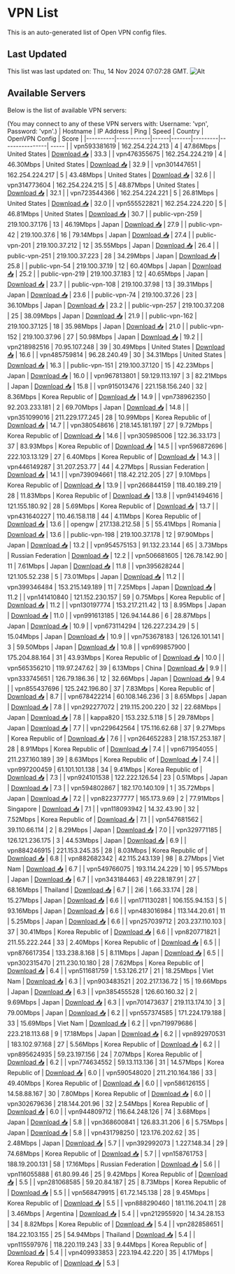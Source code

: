 # VPN List

This is an auto-generated list of Open VPN config files.

## Last Updated

This list was last updated on: Thu, 14 Nov 2024 07:07:28 GMT.
![Alt](https://repobeats.axiom.co/api/embed/186b98318ef1479477931607c1ad7d823f12451f.svg "Repobeats analytics image")

## Available Servers

Below is the list of available VPN servers:

(You may connect to any of these VPN servers with: Username: 'vpn', Password: 'vpn'.)
| Hostname | IP Address | Ping | Speed | Country | OpenVPN Config | Score |
|----------|------------|------|-------|---------|----------------| ----- |
| vpn593381619 | 162.254.224.213 | 4 | 47.86Mbps | United States | [Download 📥](./configs/server_0_US.ovpn) | 33.3 |
| vpn476355675 | 162.254.224.219 | 4 | 46.30Mbps | United States | [Download 📥](./configs/server_1_US.ovpn) | 32.9 |
| vpn301447651 | 162.254.224.217 | 5 | 43.48Mbps | United States | [Download 📥](./configs/server_2_US.ovpn) | 32.6 |
| vpn314773604 | 162.254.224.215 | 5 | 48.87Mbps | United States | [Download 📥](./configs/server_3_US.ovpn) | 32.1 |
| vpn723544366 | 162.254.224.221 | 5 | 26.81Mbps | United States | [Download 📥](./configs/server_4_US.ovpn) | 32.0 |
| vpn555522821 | 162.254.224.220 | 5 | 46.81Mbps | United States | [Download 📥](./configs/server_5_US.ovpn) | 30.7 |
| public-vpn-259 | 219.100.37.176 | 13 | 46.19Mbps | Japan | [Download 📥](./configs/server_6_JP.ovpn) | 27.9 |
| public-vpn-42 | 219.100.37.6 | 16 | 79.14Mbps | Japan | [Download 📥](./configs/server_7_JP.ovpn) | 27.4 |
| public-vpn-201 | 219.100.37.212 | 12 | 35.55Mbps | Japan | [Download 📥](./configs/server_8_JP.ovpn) | 26.4 |
| public-vpn-251 | 219.100.37.223 | 28 | 34.29Mbps | Japan | [Download 📥](./configs/server_9_JP.ovpn) | 25.8 |
| public-vpn-54 | 219.100.37.19 | 12 | 60.40Mbps | Japan | [Download 📥](./configs/server_10_JP.ovpn) | 25.2 |
| public-vpn-219 | 219.100.37.183 | 12 | 40.65Mbps | Japan | [Download 📥](./configs/server_11_JP.ovpn) | 23.7 |
| public-vpn-108 | 219.100.37.98 | 13 | 39.31Mbps | Japan | [Download 📥](./configs/server_12_JP.ovpn) | 23.6 |
| public-vpn-74 | 219.100.37.26 | 23 | 36.10Mbps | Japan | [Download 📥](./configs/server_13_JP.ovpn) | 23.2 |
| public-vpn-257 | 219.100.37.208 | 25 | 38.09Mbps | Japan | [Download 📥](./configs/server_14_JP.ovpn) | 21.9 |
| public-vpn-162 | 219.100.37.125 | 18 | 35.98Mbps | Japan | [Download 📥](./configs/server_15_JP.ovpn) | 21.0 |
| public-vpn-152 | 219.100.37.96 | 27 | 50.98Mbps | Japan | [Download 📥](./configs/server_16_JP.ovpn) | 19.2 |
| vpn218982516 | 70.95.107.248 | 39 | 30.49Mbps | United States | [Download 📥](./configs/server_17_US.ovpn) | 16.6 |
| vpn485759814 | 96.28.240.49 | 30 | 34.31Mbps | United States | [Download 📥](./configs/server_18_US.ovpn) | 16.3 |
| public-vpn-151 | 219.100.37.120 | 15 | 42.23Mbps | Japan | [Download 📥](./configs/server_19_JP.ovpn) | 16.0 |
| vpn967813801 | 59.129.113.197 | 3 | 82.21Mbps | Japan | [Download 📥](./configs/server_20_JP.ovpn) | 15.8 |
| vpn915013476 | 221.158.156.240 | 32 | 8.36Mbps | Korea Republic of | [Download 📥](./configs/server_21_KR.ovpn) | 14.9 |
| vpn738962350 | 92.203.233.181 | 2 | 69.70Mbps | Japan | [Download 📥](./configs/server_22_JP.ovpn) | 14.8 |
| vpn351099016 | 211.229.177.245 | 28 | 10.99Mbps | Korea Republic of | [Download 📥](./configs/server_23_KR.ovpn) | 14.7 |
| vpn380548616 | 218.145.181.197 | 27 | 9.72Mbps | Korea Republic of | [Download 📥](./configs/server_24_KR.ovpn) | 14.6 |
| vpn305985006 | 122.36.33.173 | 37 | 83.93Mbps | Korea Republic of | [Download 📥](./configs/server_25_KR.ovpn) | 14.5 |
| vpn596872696 | 222.103.13.129 | 27 | 6.40Mbps | Korea Republic of | [Download 📥](./configs/server_26_KR.ovpn) | 14.3 |
| vpn446149287 | 31.207.253.77 | 44 | 4.27Mbps | Russian Federation | [Download 📥](./configs/server_27_RU.ovpn) | 14.1 |
| vpn739094661 | 118.42.212.205 | 27 | 9.10Mbps | Korea Republic of | [Download 📥](./configs/server_28_KR.ovpn) | 13.9 |
| vpn266844159 | 118.40.189.219 | 28 | 11.83Mbps | Korea Republic of | [Download 📥](./configs/server_29_KR.ovpn) | 13.8 |
| vpn941494616 | 121.155.180.92 | 28 | 5.69Mbps | Korea Republic of | [Download 📥](./configs/server_30_KR.ovpn) | 13.7 |
| vpn431640227 | 110.46.158.118 | 44 | 4.11Mbps | Korea Republic of | [Download 📥](./configs/server_31_KR.ovpn) | 13.6 |
| opengw | 217.138.212.58 | 5 | 55.41Mbps | Romania | [Download 📥](./configs/server_32_RO.ovpn) | 13.6 |
| public-vpn-198 | 219.100.37.178 | 12 | 97.90Mbps | Japan | [Download 📥](./configs/server_33_JP.ovpn) | 13.2 |
| vpn954575153 | 91.132.23.144 | 65 | 3.73Mbps | Russian Federation | [Download 📥](./configs/server_34_RU.ovpn) | 12.2 |
| vpn506681605 | 126.78.142.90 | 11 | 7.61Mbps | Japan | [Download 📥](./configs/server_35_JP.ovpn) | 11.8 |
| vpn395628244 | 121.105.52.238 | 5 | 73.01Mbps | Japan | [Download 📥](./configs/server_36_JP.ovpn) | 11.2 |
| vpn399346484 | 153.215.149.189 | 11 | 7.25Mbps | Japan | [Download 📥](./configs/server_37_JP.ovpn) | 11.2 |
| vpn141410840 | 121.152.230.157 | 59 | 0.75Mbps | Korea Republic of | [Download 📥](./configs/server_38_KR.ovpn) | 11.2 |
| vpn130197774 | 153.217.211.42 | 13 | 8.95Mbps | Japan | [Download 📥](./configs/server_39_JP.ovpn) | 11.0 |
| vpn991613185 | 126.94.144.86 | 6 | 28.87Mbps | Japan | [Download 📥](./configs/server_40_JP.ovpn) | 10.9 |
| vpn673114294 | 126.227.234.29 | 5 | 15.04Mbps | Japan | [Download 📥](./configs/server_41_JP.ovpn) | 10.9 |
| vpn753678183 | 126.126.101.141 | 3 | 59.50Mbps | Japan | [Download 📥](./configs/server_42_JP.ovpn) | 10.8 |
| vpn699857900 | 175.204.88.164 | 31 | 43.93Mbps | Korea Republic of | [Download 📥](./configs/server_43_KR.ovpn) | 10.0 |
| vpn565356210 | 119.97.247.62 | 39 | 6.13Mbps | China | [Download 📥](./configs/server_44_CN.ovpn) | 9.9 |
| vpn333745651 | 126.79.186.36 | 12 | 32.66Mbps | Japan | [Download 📥](./configs/server_45_JP.ovpn) | 9.4 |
| vpn855437696 | 125.242.196.80 | 37 | 7.83Mbps | Korea Republic of | [Download 📥](./configs/server_46_KR.ovpn) | 8.7 |
| vpn678422214 | 60.108.146.236 | 3 | 8.65Mbps | Japan | [Download 📥](./configs/server_47_JP.ovpn) | 7.8 |
| vpn292277072 | 219.115.200.220 | 32 | 22.68Mbps | Japan | [Download 📥](./configs/server_48_JP.ovpn) | 7.8 |
| kappa820 | 153.232.5.118 | 5 | 29.78Mbps | Japan | [Download 📥](./configs/server_49_JP.ovpn) | 7.7 |
| vpn229642564 | 175.116.62.68 | 37 | 9.27Mbps | Korea Republic of | [Download 📥](./configs/server_50_KR.ovpn) | 7.6 |
| vpn264652283 | 218.157.253.187 | 28 | 8.91Mbps | Korea Republic of | [Download 📥](./configs/server_51_KR.ovpn) | 7.4 |
| vpn671954055 | 211.237.160.189 | 39 | 8.63Mbps | Korea Republic of | [Download 📥](./configs/server_52_KR.ovpn) | 7.4 |
| vpn997200459 | 61.101.101.138 | 34 | 9.41Mbps | Korea Republic of | [Download 📥](./configs/server_53_KR.ovpn) | 7.3 |
| vpn924101538 | 122.222.126.54 | 23 | 0.51Mbps | Japan | [Download 📥](./configs/server_54_JP.ovpn) | 7.3 |
| vpn594802867 | 182.170.140.109 | 1 | 35.72Mbps | Japan | [Download 📥](./configs/server_55_JP.ovpn) | 7.2 |
| vpn822377777 | 165.173.9.69 | 2 | 77.91Mbps | Singapore | [Download 📥](./configs/server_56_SG.ovpn) | 7.1 |
| vpn118093942 | 14.32.43.90 | 32 | 7.52Mbps | Korea Republic of | [Download 📥](./configs/server_57_KR.ovpn) | 7.1 |
| vpn547681562 | 39.110.66.114 | 2 | 8.29Mbps | Japan | [Download 📥](./configs/server_58_JP.ovpn) | 7.0 |
| vpn329771185 | 126.121.236.175 | 3 | 44.53Mbps | Japan | [Download 📥](./configs/server_59_JP.ovpn) | 6.9 |
| vpn884246915 | 221.153.245.35 | 28 | 8.03Mbps | Korea Republic of | [Download 📥](./configs/server_60_KR.ovpn) | 6.8 |
| vpn882682342 | 42.115.243.139 | 98 | 8.27Mbps | Viet Nam | [Download 📥](./configs/server_61_VN.ovpn) | 6.7 |
| vpn549766075 | 193.114.24.229 | 10 | 95.57Mbps | Japan | [Download 📥](./configs/server_62_JP.ovpn) | 6.7 |
| vpn343184463 | 49.228.187.91 | 27 | 68.16Mbps | Thailand | [Download 📥](./configs/server_63_TH.ovpn) | 6.7 |
| 2i6 | 1.66.33.174 | 28 | 15.27Mbps | Japan | [Download 📥](./configs/server_64_JP.ovpn) | 6.6 |
| vpn171130281 | 106.155.94.153 | 5 | 93.16Mbps | Japan | [Download 📥](./configs/server_65_JP.ovpn) | 6.6 |
| vpn483016984 | 113.144.20.61 | 11 | 5.25Mbps | Japan | [Download 📥](./configs/server_66_JP.ovpn) | 6.6 |
| vpn257039712 | 203.237.110.103 | 37 | 30.41Mbps | Korea Republic of | [Download 📥](./configs/server_67_KR.ovpn) | 6.6 |
| vpn820771821 | 211.55.222.244 | 33 | 2.40Mbps | Korea Republic of | [Download 📥](./configs/server_68_KR.ovpn) | 6.5 |
| vpn876617354 | 133.238.8.168 | 5 | 8.11Mbps | Japan | [Download 📥](./configs/server_69_JP.ovpn) | 6.5 |
| vpn302315470 | 211.230.10.180 | 28 | 7.62Mbps | Korea Republic of | [Download 📥](./configs/server_70_KR.ovpn) | 6.4 |
| vpn511681759 | 1.53.126.217 | 21 | 18.25Mbps | Viet Nam | [Download 📥](./configs/server_71_VN.ovpn) | 6.3 |
| vpn903483521 | 202.217.136.72 | 15 | 19.66Mbps | Japan | [Download 📥](./configs/server_72_JP.ovpn) | 6.3 |
| vpn385455528 | 126.60.160.32 | 2 | 9.69Mbps | Japan | [Download 📥](./configs/server_73_JP.ovpn) | 6.3 |
| vpn701473637 | 219.113.174.10 | 3 | 79.00Mbps | Japan | [Download 📥](./configs/server_74_JP.ovpn) | 6.2 |
| vpn557374585 | 171.224.179.188 | 33 | 15.69Mbps | Viet Nam | [Download 📥](./configs/server_75_VN.ovpn) | 6.2 |
| vpn719979686 | 223.218.113.68 | 9 | 17.18Mbps | Japan | [Download 📥](./configs/server_76_JP.ovpn) | 6.2 |
| vpn892970531 | 183.102.97.168 | 27 | 5.56Mbps | Korea Republic of | [Download 📥](./configs/server_77_KR.ovpn) | 6.2 |
| vpn895624935 | 59.23.197.156 | 24 | 7.07Mbps | Korea Republic of | [Download 📥](./configs/server_78_KR.ovpn) | 6.2 |
| vpn774634552 | 59.13.113.136 | 31 | 14.57Mbps | Korea Republic of | [Download 📥](./configs/server_79_KR.ovpn) | 6.0 |
| vpn590548020 | 211.210.164.186 | 33 | 49.40Mbps | Korea Republic of | [Download 📥](./configs/server_80_KR.ovpn) | 6.0 |
| vpn586126155 | 14.58.88.167 | 30 | 7.80Mbps | Korea Republic of | [Download 📥](./configs/server_81_KR.ovpn) | 6.0 |
| vpn302679636 | 218.144.201.96 | 32 | 2.54Mbps | Korea Republic of | [Download 📥](./configs/server_82_KR.ovpn) | 6.0 |
| vpn944809712 | 116.64.248.126 | 74 | 3.68Mbps | Japan | [Download 📥](./configs/server_83_JP.ovpn) | 5.8 |
| vpn368600841 | 126.83.31.206 | 6 | 5.75Mbps | Japan | [Download 📥](./configs/server_84_JP.ovpn) | 5.8 |
| vpn431798250 | 123.176.202.62 | 35 | 2.48Mbps | Japan | [Download 📥](./configs/server_85_JP.ovpn) | 5.7 |
| vpn392992073 | 1.227.148.34 | 29 | 74.68Mbps | Korea Republic of | [Download 📥](./configs/server_86_KR.ovpn) | 5.7 |
| vpn158761753 | 188.19.200.131 | 58 | 17.16Mbps | Russian Federation | [Download 📥](./configs/server_87_RU.ovpn) | 5.6 |
| vpn116055888 | 61.80.99.46 | 25 | 9.42Mbps | Korea Republic of | [Download 📥](./configs/server_88_KR.ovpn) | 5.5 |
| vpn281068585 | 59.20.84.187 | 25 | 8.73Mbps | Korea Republic of | [Download 📥](./configs/server_89_KR.ovpn) | 5.5 |
| vpn568479915 | 61.72.145.138 | 28 | 9.45Mbps | Korea Republic of | [Download 📥](./configs/server_90_KR.ovpn) | 5.5 |
| vpn888290460 | 181.116.204.11 | 28 | 3.46Mbps | Argentina | [Download 📥](./configs/server_91_AR.ovpn) | 5.4 |
| vpn212955920 | 14.34.28.153 | 34 | 8.82Mbps | Korea Republic of | [Download 📥](./configs/server_92_KR.ovpn) | 5.4 |
| vpn282858651 | 184.22.103.155 | 25 | 54.94Mbps | Thailand | [Download 📥](./configs/server_93_TH.ovpn) | 5.4 |
| vpn115597976 | 118.220.119.243 | 33 | 9.44Mbps | Korea Republic of | [Download 📥](./configs/server_94_KR.ovpn) | 5.4 |
| vpn409933853 | 223.194.42.220 | 35 | 4.17Mbps | Korea Republic of | [Download 📥](./configs/server_95_KR.ovpn) | 5.3 |
